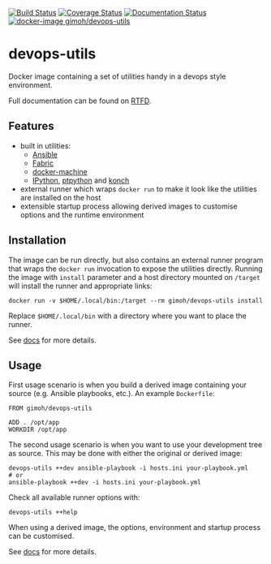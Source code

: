 [![Build Status](https://travis-ci.org/gimoh/devops-utils.svg?branch=master)](https://travis-ci.org/gimoh/devops-utils) [![Coverage Status](https://coveralls.io/repos/gimoh/devops-utils/badge.svg?branch=master)](https://coveralls.io/r/gimoh/devops-utils?branch=master) [![Documentation Status](https://readthedocs.org/projects/devops-utils/badge/?version=latest)](https://readthedocs.org/projects/devops-utils/?badge=latest) [![docker-image gimoh/devops-utils](https://img.shields.io/badge/docker--image-gimoh%2Fdevops--utils-blue.svg)](https://hub.docker.com/r/gimoh/devops-utils/)

# devops-utils

Docker image containing a set of utilities handy in a devops style
environment.

Full documentation can be found on [RTFD](http://devops-utils.rtfd.org/).


## Features

 - built in utilities:
   - [Ansible](http://www.ansible.com/)
   - [Fabric](http://www.fabfile.org/)
   - [docker-machine](http://www.docker.com/)
   - [IPython](http://ipython.org/),
     [ptpython](https://github.com/jonathanslenders/ptpython) and
     [konch](https://pypi.python.org/pypi/konch)
 - external runner which wraps `docker run` to make it look like the
   utilities are installed on the host
 - extensible startup process allowing derived images to customise
   options and the runtime environment


## Installation

The image can be run directly, but also contains an external runner
program that wraps the `docker run` invocation to expose the utilities
directly.  Running the image with `install` parameter and a host
directory mounted on `/target` will install the runner and appropriate
links:

    docker run -v $HOME/.local/bin:/target --rm gimoh/devops-utils install

Replace `$HOME/.local/bin` with a directory where you want to place the
runner.

See [docs](http://devops-utils.rtfd.org/en/latest/installation.html)
for more details.


## Usage

First usage scenario is when you build a derived image containing your
source (e.g. Ansible playbooks, etc.).  An example `Dockerfile`:

    FROM gimoh/devops-utils

    ADD . /opt/app
    WORKDIR /opt/app

The second usage scenario is when you want to use your development
tree as source.  This may be done with either the original or derived
image:

    devops-utils ++dev ansible-playbook -i hosts.ini your-playbook.yml
    # or
    ansible-playbook ++dev -i hosts.ini your-playbook.yml

Check all available runner options with:

    devops-utils ++help

When using a derived image, the options, environment and startup
process can be customised.

See [docs](http://devops-utils.rtfd.org/en/latest/usage.html) for more
details.
